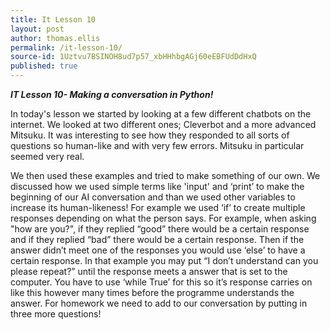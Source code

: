 ```yaml
---
title: It Lesson 10
layout: post
author: thomas.ellis
permalink: /it-lesson-10/
source-id: 1Uztvu7BSINOH8ud7p57_xbHHhbgAGj60eEBFUdDdHxQ
published: true
---
```

**_IT Lesson 10- Making a conversation in Python!_**

In today's lesson we started by looking at a few different chatbots on the internet. We looked at two different ones; Cleverbot and a more advanced Mitsuku. It was interesting to see how they responded to all sorts of questions so human-like and with very few errors. Mitsuku in particular seemed very real. 

We then used these examples and tried to make something of our own. We discussed how we used simple terms like 'input' and ‘print’ to make the beginning of our AI conversation and than we used other variables to increase its human-likeness! For example we used ‘if’ to create multiple responses depending on what the person says. For example, when asking "how are you?", if they replied “good” there would be a certain response and if they replied “bad” there would be a certain response. Then if the answer didn’t meet one of the responses you would use ‘else’ to have a certain response. In that example you may put “I don’t understand can you please repeat?” until the response meets a answer that is set to the computer. You have to use ‘while True’ for this so it’s response carries on like this however many times before the programme understands the answer. For homework we need to add to our conversation by putting in three more questions!


